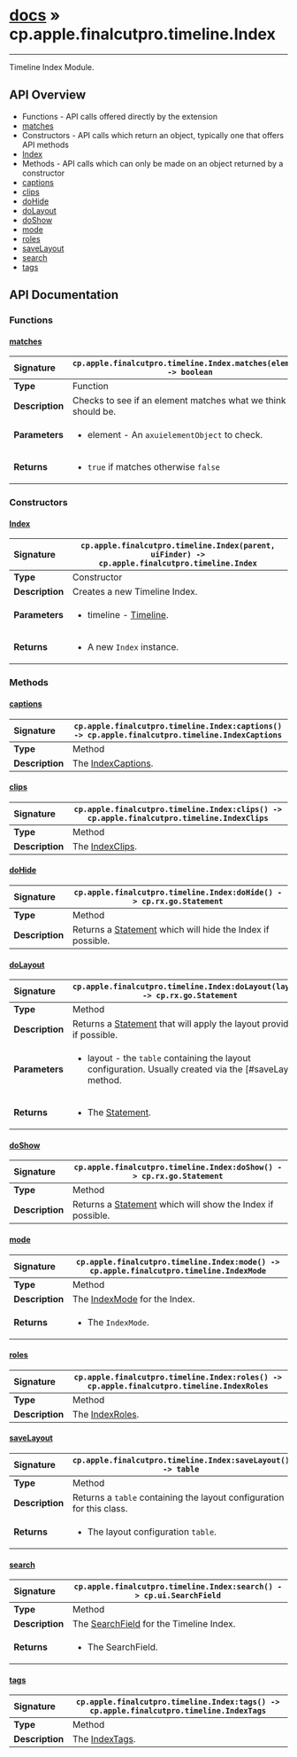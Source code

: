 # [docs](index.md) » cp.apple.finalcutpro.timeline.Index
---

Timeline Index Module.

## API Overview
* Functions - API calls offered directly by the extension
 * [matches](#matches)
* Constructors - API calls which return an object, typically one that offers API methods
 * [Index](#index)
* Methods - API calls which can only be made on an object returned by a constructor
 * [captions](#captions)
 * [clips](#clips)
 * [doHide](#dohide)
 * [doLayout](#dolayout)
 * [doShow](#doshow)
 * [mode](#mode)
 * [roles](#roles)
 * [saveLayout](#savelayout)
 * [search](#search)
 * [tags](#tags)

## API Documentation

### Functions

#### [matches](#matches)
| <span style="float: left;">**Signature**</span> | <span style="float: left;">`cp.apple.finalcutpro.timeline.Index.matches(element) -> boolean` </span>                                                          |
| -----------------------------------------------------|---------------------------------------------------------------------------------------------------------|
| **Type**                                             | Function |
| **Description**                                      | Checks to see if an element matches what we think it should be. |
| **Parameters**                                       | <ul><li>element - An <code>axuielementObject</code> to check.</li></ul> |
| **Returns**                                          | <ul><li><code>true</code> if matches otherwise <code>false</code></li></ul> |

### Constructors

#### [Index](#index)
| <span style="float: left;">**Signature**</span> | <span style="float: left;">`cp.apple.finalcutpro.timeline.Index(parent, uiFinder) -> cp.apple.finalcutpro.timeline.Index` </span>                                                          |
| -----------------------------------------------------|---------------------------------------------------------------------------------------------------------|
| **Type**                                             | Constructor |
| **Description**                                      | Creates a new Timeline Index. |
| **Parameters**                                       | <ul><li>timeline     - <a href="cp.apple.finalcutpro.timeline.Timeline.md">Timeline</a>.</li></ul> |
| **Returns**                                          | <ul><li>A new <code>Index</code> instance.</li></ul> |

### Methods

#### [captions](#captions)
| <span style="float: left;">**Signature**</span> | <span style="float: left;">`cp.apple.finalcutpro.timeline.Index:captions() -> cp.apple.finalcutpro.timeline.IndexCaptions` </span>                                                          |
| -----------------------------------------------------|---------------------------------------------------------------------------------------------------------|
| **Type**                                             | Method |
| **Description**                                      | The [IndexCaptions](cp.apple.finalcutpro.timeline.IndexCaptions.md). |

#### [clips](#clips)
| <span style="float: left;">**Signature**</span> | <span style="float: left;">`cp.apple.finalcutpro.timeline.Index:clips() -> cp.apple.finalcutpro.timeline.IndexClips` </span>                                                          |
| -----------------------------------------------------|---------------------------------------------------------------------------------------------------------|
| **Type**                                             | Method |
| **Description**                                      | The [IndexClips](cp.apple.finalcutpro.timeline.IndexClips.md). |

#### [doHide](#dohide)
| <span style="float: left;">**Signature**</span> | <span style="float: left;">`cp.apple.finalcutpro.timeline.Index:doHide() -> cp.rx.go.Statement` </span>                                                          |
| -----------------------------------------------------|---------------------------------------------------------------------------------------------------------|
| **Type**                                             | Method |
| **Description**                                      | Returns a [Statement](cp.rx.go.Statement.md) which will hide the Index if possible. |

#### [doLayout](#dolayout)
| <span style="float: left;">**Signature**</span> | <span style="float: left;">`cp.apple.finalcutpro.timeline.Index:doLayout(layout) -> cp.rx.go.Statement` </span>                                                          |
| -----------------------------------------------------|---------------------------------------------------------------------------------------------------------|
| **Type**                                             | Method |
| **Description**                                      | Returns a [Statement](cp.rx.go.Statement.md) that will apply the layout provided, if possible. |
| **Parameters**                                       | <ul><li>layout - the <code>table</code> containing the layout configuration. Usually created via the [#saveLayout] method.</li></ul> |
| **Returns**                                          | <ul><li>The <a href="cp.rx.go.Statement.md">Statement</a>.</li></ul> |

#### [doShow](#doshow)
| <span style="float: left;">**Signature**</span> | <span style="float: left;">`cp.apple.finalcutpro.timeline.Index:doShow() -> cp.rx.go.Statement` </span>                                                          |
| -----------------------------------------------------|---------------------------------------------------------------------------------------------------------|
| **Type**                                             | Method |
| **Description**                                      | Returns a [Statement](cp.rx.go.Statement.md) which will show the Index if possible. |

#### [mode](#mode)
| <span style="float: left;">**Signature**</span> | <span style="float: left;">`cp.apple.finalcutpro.timeline.Index:mode() -> cp.apple.finalcutpro.timeline.IndexMode` </span>                                                          |
| -----------------------------------------------------|---------------------------------------------------------------------------------------------------------|
| **Type**                                             | Method |
| **Description**                                      | The [IndexMode](cp.apple.finalcutpro.timeline.IndexMode.md) for the Index. |
| **Returns**                                          | <ul><li>The <code>IndexMode</code>.</li></ul> |

#### [roles](#roles)
| <span style="float: left;">**Signature**</span> | <span style="float: left;">`cp.apple.finalcutpro.timeline.Index:roles() -> cp.apple.finalcutpro.timeline.IndexRoles` </span>                                                          |
| -----------------------------------------------------|---------------------------------------------------------------------------------------------------------|
| **Type**                                             | Method |
| **Description**                                      | The [IndexRoles](cp.apple.finalcutpro.timeline.IndexRoles.md). |

#### [saveLayout](#savelayout)
| <span style="float: left;">**Signature**</span> | <span style="float: left;">`cp.apple.finalcutpro.timeline.Index:saveLayout() -> table` </span>                                                          |
| -----------------------------------------------------|---------------------------------------------------------------------------------------------------------|
| **Type**                                             | Method |
| **Description**                                      | Returns a `table` containing the layout configuration for this class. |
| **Returns**                                          | <ul><li>The layout configuration <code>table</code>.</li></ul> |

#### [search](#search)
| <span style="float: left;">**Signature**</span> | <span style="float: left;">`cp.apple.finalcutpro.timeline.Index:search() -> cp.ui.SearchField` </span>                                                          |
| -----------------------------------------------------|---------------------------------------------------------------------------------------------------------|
| **Type**                                             | Method |
| **Description**                                      | The [SearchField](cp.ui.SearchField.md) for the Timeline Index. |
| **Returns**                                          | <ul><li>The SearchField.</li></ul> |

#### [tags](#tags)
| <span style="float: left;">**Signature**</span> | <span style="float: left;">`cp.apple.finalcutpro.timeline.Index:tags() -> cp.apple.finalcutpro.timeline.IndexTags` </span>                                                          |
| -----------------------------------------------------|---------------------------------------------------------------------------------------------------------|
| **Type**                                             | Method |
| **Description**                                      | The [IndexTags](cp.apple.finalcutpro.timeline.IndexTags.md). |

